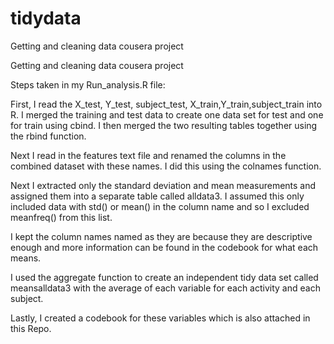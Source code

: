 tidydata
========

Getting and cleaning data cousera project

Getting and cleaning data cousera project



Steps taken in my Run_analysis.R file:

First, I read the X_test, Y_test, subject_test, X_train,Y_train,subject_train into R. I merged the training and test data to create one data set for test and one for train using cbind. 
I then merged the two resulting tables together using the rbind function.


Next I read in the features text file and renamed the columns  in the combined dataset with these names. I did this using the colnames function.


Next I extracted only the standard deviation and mean measurements and assigned them into a separate table called alldata3. 
I assumed this only included data with std() or mean() in the column name and so I excluded meanfreq() from this list. 


I kept the column names named as they are because they are descriptive enough and more information can be found in the codebook for what each means.


I used the aggregate function to create an independent tidy data set called meansalldata3 with the average of each variable for each activity and each subject. 


Lastly, I created a codebook for these variables which is also attached in this Repo.